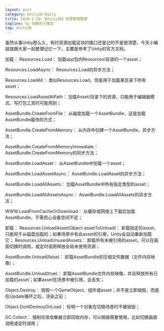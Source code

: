 ```yaml
---
layout: post
category: Unity3D-Daily
title: 2020-2-28-【Unity3D】资源管理整理
tagline: by 恬静的小魔龙
tag: Unity3D
---
```


虽然从事Untiy那么久，有时资源加载这块的接口还是记的不是很清楚，今天小编就就跟大家一起整理记忆一下，主要是参考了Unity的官方文档。

加载：
Resources.Load：
加载app包内Resources/目录的一个asset；

Resources.LoadAsync：
Resources.Load的异步方法；

Resources.LoadAll：
类似Resources.Load，但是用于加载某目录下所有asset；

Resources.LoadAssetAtPath：
加载Asset/目录下的资源，只能用于编辑器模式，写打包工具时可能用到；

AssetBundle.CreateFromFile：
从磁盘加载一个AssetBundle，这是加载AssetBundle最快的方式；

AssetBundle.CreateFromMemory：
从内存中创建一个AssetBundle，异步方法；

AssetBundle.CreateFromMemoryImmediate：
AssetBundle.CreateFromMemory的同步方法；

AssetBundle.LoadAsset：
从AssetBundle中加载一个asset；

AssetBundle.LoadAssetAsync：
AssetBundle.LoadAsset的异步方法；

AssetBundle.LoadAllAssets：
加载AssetBundle中所有指定类型的asset；

AssetBundle.LoadAllAssetsAsync：
AssetBundle.LoadAllAssets的异步方法；

WWW.LoadFromCacheOrDownload：
从缓存或网络上下载后加载AssetBundle，不需担心设备空间不足；

卸载：
Resources.UnloadAsset(Object assetToUnload)：
卸载指定的asset，只能用于从磁盘加载的；如果场景中有此asset的引用，Unity会自动重新加载它；
Resources.UnloadUnusedAssets：
卸载所有未被引用的asset，可以在画面切换时调用，或定时调用释放全局未使用资源；

AssetBundle.Unload(false)：
卸载AssetBundle的压缩文件数据（文件内存映像）；

AssetBundle.Unload(true)：
卸载AssetBundle文件内存映像，并且释放所有已加载的asset；如果asset在场景中被引用，会丢失；

Object.Destroy：
销毁一个GameObject、组件或asset；并不是立即销毁，而是在Update循环之后，渲染之前；

Object.DontDestroyOnLoad：
标明一个对象在切换场景时不被销毁；

GC.Collect：
强制垃圾收集器立即回收内存，可以根据需要使用，比如切换画面调用或定时调用；